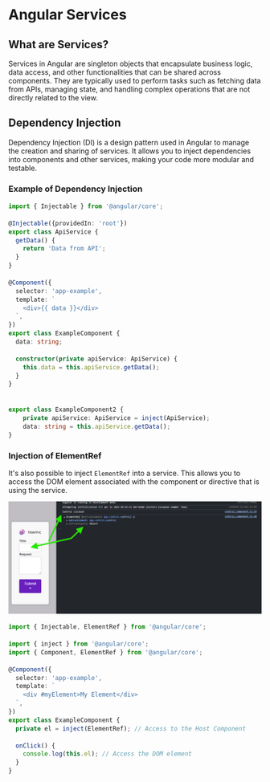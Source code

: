 # Angular Services

## What are Services?

Services in Angular are singleton objects that encapsulate business logic, data access, and other functionalities that can be shared across components. They are typically used to perform tasks such as fetching data from APIs, managing state, and handling complex operations that are not directly related to the view.

## Dependency Injection

Dependency Injection (DI) is a design pattern used in Angular to manage the creation and sharing of services. It allows you to inject dependencies into components and other services, making your code more modular and testable.

### Example of Dependency Injection

```typescript
import { Injectable } from '@angular/core';

@Injectable({providedIn: 'root'})
export class ApiService {
  getData() {
    return 'Data from API';
  }
}

@Component({
  selector: 'app-example',
  template: `
    <div>{{ data }}</div>
  `,
})
export class ExampleComponent {
  data: string;

  constructor(private apiService: ApiService) {
    this.data = this.apiService.getData();
  }
}


export class ExampleComponent2 {
    private apiService: ApiService = inject(ApiService);
    data: string = this.apiService.getData();
}
```

### Injection of ElementRef

It's also possible to inject `ElementRef` into a service. This allows you to access the DOM element associated with the component or directive that is using the service.

![Injection of ElementRef](../img/InjectionOfElementRef.png)

```typescript
import { Injectable, ElementRef } from '@angular/core';

import { inject } from '@angular/core';
import { Component, ElementRef } from '@angular/core';

@Component({
  selector: 'app-example',
  template: `
    <div #myElement>My Element</div>
  `,
})
export class ExampleComponent {
  private el = inject(ElementRef); // Access to the Host Component

  onClick() {
    console.log(this.el); // Access the DOM element
  }
}
```
